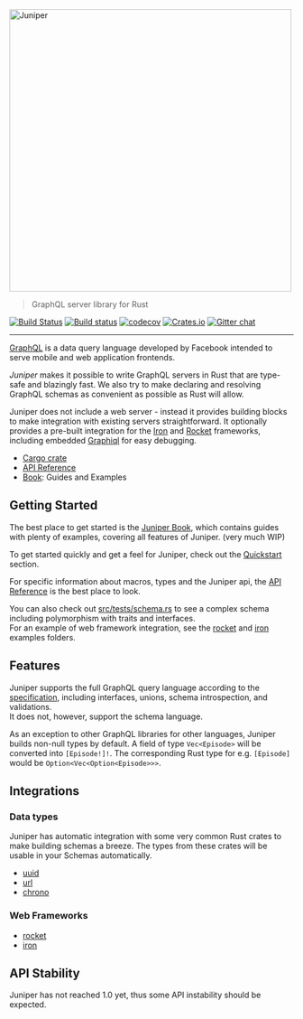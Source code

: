 <img src="https://github.com/graphql-rust/juniper/blob/master/assets/logo/juniper-dark-word.png" alt="Juniper" width="500" />


> GraphQL server library for Rust

[![Build Status](https://travis-ci.org/graphql-rust/juniper.svg?branch=master)](https://travis-ci.org/graphql-rust/juniper)
[![Build status](https://ci.appveyor.com/api/projects/status/xav6tor6biu617uu?svg=true)](https://ci.appveyor.com/project/theduke/juniper)
[![codecov](https://codecov.io/gh/graphql-rust/juniper/branch/master/graph/badge.svg)](https://codecov.io/gh/graphql-rust/juniper)
[![Crates.io](https://img.shields.io/crates/v/juniper.svg?maxAge=2592000)](https://crates.io/crates/juniper)
[![Gitter chat](https://badges.gitter.im/juniper-graphql/gitter.png)](https://gitter.im/juniper-graphql)


---

[GraphQL][graphql] is a data query language developed by Facebook intended to
serve mobile and web application frontends. 

*Juniper* makes it possible to write GraphQL servers in Rust that are 
type-safe and blazingly fast. We also try to make declaring and resolving 
GraphQL schemas as convenient as possible as Rust will allow.

Juniper does not include a web server - instead it provides building blocks to
make integration with existing servers straightforward. It optionally provides a
pre-built integration for the [Iron][iron] and [Rocket] frameworks, including
embedded [Graphiql][graphiql] for easy debugging.

* [Cargo crate](https://crates.io/crates/juniper)
* [API Reference][docsrs]
* [Book][book]: Guides and Examples


## Getting Started

The best place to get started is the [Juniper Book][book], which contains 
guides with plenty of examples, covering all features of Juniper. (very much WIP)

To get started quickly and get a feel for Juniper, check out the 
[Quickstart][book_quickstart] section.

For specific information about macros, types and the Juniper api, the 
[API Reference][docsrs] is the best place to look.

You can also check out [src/tests/schema.rs][test_schema_rs] to see a complex
schema including polymorphism with traits and interfaces.  
For an example of web framework integration, 
see the [rocket][rocket_examples] and [iron][iron_examples] examples folders.


## Features

Juniper supports the full GraphQL query language according to the
[specification][graphql_spec], including interfaces, unions, schema 
introspection, and validations.  
It does not, however, support the schema language.

As an exception to other GraphQL libraries for other languages, Juniper builds
non-null types by default. A field of type `Vec<Episode>` will be converted into
`[Episode!]!`. The corresponding Rust type for e.g. `[Episode]` would be
`Option<Vec<Option<Episode>>>`.

## Integrations

### Data types

Juniper has automatic integration with some very common Rust crates to make
building schemas a breeze. The types from these crates will be usable in
your Schemas automatically.

* [uuid][uuid]
* [url][url]
* [chrono][chrono]

### Web Frameworks

* [rocket][rocket]
* [iron][iron]


## API Stability

Juniper has not reached 1.0 yet, thus some API instability should be expected.

[graphql]: http://graphql.org
[graphiql]: https://github.com/graphql/graphiql
[iron]: http://ironframework.io
[graphql_spec]: http://facebook.github.io/graphql
[test_schema_rs]: https://github.com/graphql-rust/juniper/blob/master/src/tests/schema.rs
[tokio]: https://github.com/tokio-rs/tokio
[rocket_examples]: https://github.com/graphql-rust/juniper/tree/master/juniper_rocket/examples
[iron_examples]: https://github.com/graphql-rust/juniper/tree/master/juniper_iron/examples
[Rocket]: https://rocket.rs
[book]: https://graphql-rust.github.io/juniper-book
[book_quickstart]: https://graphql-rust.github.io/juniper-book/quickstart.html
[docsrs]: https://docs.rs/juniper

[uuid]: https://crates.io/crates/uuid
[url]: https://crates.io/crates/url
[chrono]: https://crates.io/crates/chrono

